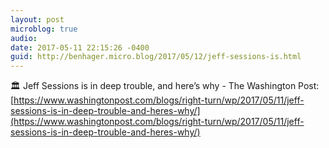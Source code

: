 ```yaml
---
layout: post
microblog: true
audio: 
date: 2017-05-11 22:15:26 -0400
guid: http://benhager.micro.blog/2017/05/12/jeff-sessions-is.html
---
```

🏛 Jeff Sessions is in deep trouble, and here’s why - The Washington Post: [https://www.washingtonpost.com/blogs/right-turn/wp/2017/05/11/jeff-sessions-is-in-deep-trouble-and-heres-why/](https://www.washingtonpost.com/blogs/right-turn/wp/2017/05/11/jeff-sessions-is-in-deep-trouble-and-heres-why/)
